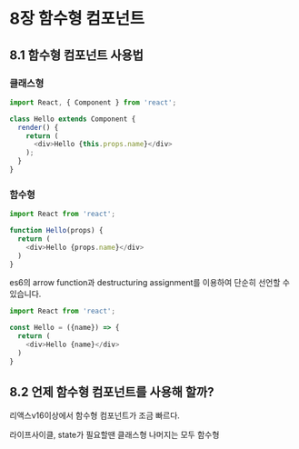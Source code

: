 # 8장 함수형 컴포넌트


## 8.1 함수형 컴포넌트 사용법
### 클래스형
```javascript
import React, { Component } from 'react';

class Hello extends Component {
  render() {
    return (
      <div>Hello {this.props.name}</div>
    );
  }
}
```

### 함수형
```javascript
import React from 'react';

function Hello(props) {
  return (
    <div>Hello {props.name}</div>
  )
}
```

es6의 arrow function과 destructuring assignment를 이용하여 단순히 선언할 수 있습니다.

```javascript
import React from 'react';

const Hello = ({name}) => {
  return (
    <div>Hello {name}</div>
  )
}
```

## 8.2 언제 함수형 컴포넌트를 사용해 할까?
리액스v16이상에서 함수형 컴포넌트가 조금 빠르다.

라이프사이클, state가 필요할땐 클래스형
나머지는 모두 함수형
